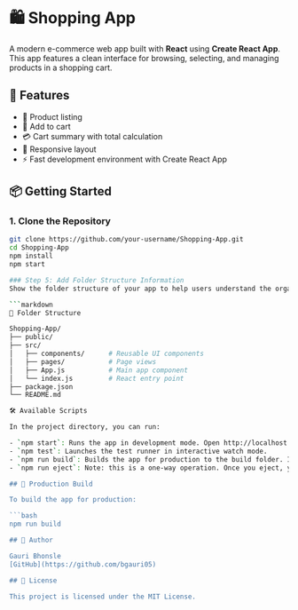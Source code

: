 # 🛍️ Shopping App

A modern e-commerce web app built with **React** using **Create React App**. This app features a clean interface for browsing, selecting, and managing products in a shopping cart.
## 🚀 Features

- 🧾 Product listing
- 🛒 Add to cart
- 💳 Cart summary with total calculation
- 📱 Responsive layout
- ⚡ Fast development environment with Create React App
## 📦 Getting Started

### 1. Clone the Repository

```bash
git clone https://github.com/your-username/Shopping-App.git
cd Shopping-App
npm install
npm start

### Step 5: Add Folder Structure Information
Show the folder structure of your app to help users understand the organization.

```markdown
📁 Folder Structure

Shopping-App/
├── public/
├── src/
│   ├── components/      # Reusable UI components
│   ├── pages/           # Page views
│   ├── App.js           # Main app component
│   └── index.js         # React entry point
├── package.json
└── README.md

🛠️ Available Scripts

In the project directory, you can run:

- `npm start`: Runs the app in development mode. Open http://localhost:3000 to view it in your browser.
- `npm test`: Launches the test runner in interactive watch mode.
- `npm run build`: Builds the app for production to the build folder. It bundles React in production mode and optimizes the build.
- `npm run eject`: Note: this is a one-way operation. Once you eject, you can't go back! This command exposes all configuration files (Webpack, Babel, etc.) for customization.

## 🚀 Production Build

To build the app for production:

```bash
npm run build

## 👤 Author

Gauri Bhonsle 
[GitHub](https://github.com/bgauri05)

## 📝 License

This project is licensed under the MIT License.


